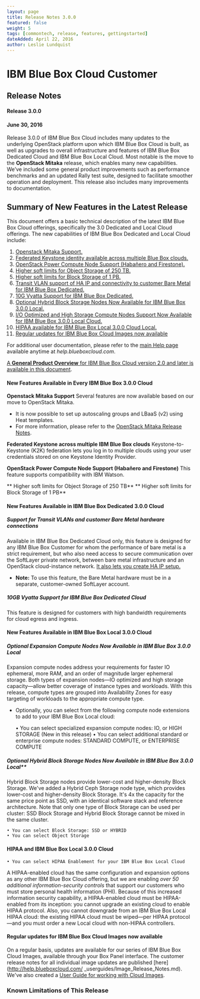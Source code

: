 ```yaml
---
layout: page
title: Release Notes 3.0.0
featured: false
weight: 5
tags: [commontech, release, features, gettingstarted]
dateAdded: April 22, 2016
author: Leslie Lundquist
---
```


# IBM Blue Box Cloud Customer

## Release Notes

#### Release 3.0.0
#### June 30, 2016

Release 3.0.0 of IBM Blue Box Cloud includes many updates to the underlying OpenStack platform upon which IBM Blue Box Cloud is built, as well as upgrades to overall infrastructure and features of IBM Blue Box Dedicated Cloud and IBM Blue Box Local Cloud. Most notable is the move to the **OpenStack Mitaka** release, which enables many new capabilities. We’ve included some general product improvements such as performance benchmarks and an updated Rally test suite, designed to facilitate smoother operation and deployment. This release also includes many improvements to documentation.

## Summary of New Features in the Latest Release

This document offers a basic technical description of the latest IBM Blue Box Cloud offerings, specifically the 3.0 Dedicated and Local Cloud offerings. The new capabilities of IBM Blue Box Dedicated and Local Cloud include:

1. [Openstack Mitaka Support.](http://ibm-blue-box-help.github.io/help-documentation/gettingstarted/commontech/release_notes_for_customers/#openstack-mitaka-support)
2. [Federated Keystone identity available across multiple Blue Box clouds.](http://ibm-blue-box-help.github.io/help-documentation/gettingstarted/commontech/release_notes_for_customers/#)
3. [OpenStack Power Compute Node Support (Habañero and Firestone).](http://ibm-blue-box-help.github.io/help-documentation/gettingstarted/commontech/release_notes_for_customers/#)
4. [Higher soft limits for Object Storage of 250 TB.](http://ibm-blue-box-help.github.io/help-documentation/gettingstarted/commontech/release_notes_for_customers/#)
5. [Higher soft limits for Block Storage of 1 PB.](http://ibm-blue-box-help.github.io/help-documentation/gettingstarted/commontech/release_notes_for_customers/#)
6. [Transit VLAN support of HA IP and connectivity to customer Bare Metal for IBM Blue Box Dedicated.](http://ibm-blue-box-help.github.io/help-documentation/gettingstarted/commontech/release_notes_for_customers/#)
7. [10G Vyatta Support for IBM Blue Box Dedicated.](http://ibm-blue-box-help.github.io/help-documentation/gettingstarted/commontech/release_notes_for_customers/#)
8. [Optional Hybrid Block Storage Nodes Now Available for IBM Blue Box 3.0.0 Local.](http://ibm-blue-box-help.github.io/help-documentation/gettingstarted/commontech/release_notes_for_customers/#)
9. [I/O Optimized and High Storage Compute Nodes Support Now Available for IBM Blue Box 3.0.0 Local Cloud.](http://ibm-blue-box-help.github.io/help-documentation/gettingstarted/commontech/release_notes_for_customers/#)
10. [HIPAA available for IBM Blue Box Local 3.0.0 Cloud Local.](http://ibm-blue-box-help.github.io/help-documentation/gettingstarted/commontech/release_notes_for_customers//#)
11. [Regular updates for IBM Blue Box Cloud Images now available]()

For additional user documentation, please refer to the [main Help page](http://ibm-blue-box-help.github.io/help-documentation/) available anytime at _help.blueboxcloud.com_.

[A **General Product Overview** for IBM Blue Box Cloud version 2.0 and later is available in this document](http://ibm-blue-box-help.github.io/help-documentation/gettingstarted/commontech/general_product_overview/).

#### New Features Available in Every IBM Blue Box 3.0.0 Cloud

**Openstack Mitaka Support**
Several features are now available based on our move to OpenStack Mitaka. 
 * It is now possible to set up autoscaling groups and LBaaS (v2) using Heat templates.
 * For more information, please refer to the [OpenStack Mitaka Release Notes](http://releases.openstack.org/mitaka/).

**Federated Keystone across multiple IBM Blue Box clouds**
Keystone-to-Keystone (K2K) federation lets you log in to multiple clouds using your user credentials stored on one Keystone Identity Provider.

**OpenStack Power Compute Node Support (Habañero and Firestone)**
This feature supports compatibility with IBM Watson.

** Higher soft limits for Object Storage of 250 TB**
** Higher soft limits for Block Storage of 1 PB**

#### New Features Available in IBM Blue Box Dedicated 3.0.0 Cloud
##### Support for Transit VLANs and customer Bare Metal hardware connections 
 Available in IBM Blue Box Dedicated Cloud only, this feature is designed for any IBM Blue Box Customer for whom the performance of bare metal is a strict requirement, but who also need access to secure communication over the SoftLayer private network, between bare metal infrastructure and an OpenStack cloud-instance network. [It also lets you create HA IP setup.](http://ibm-blue-box-help.github.io/help-documentation/neutron/configure-ha-ip/)

  * **Note:** To use this feature, the Bare Metal hardware must be in a separate, customer-owned SoftLayer account.

##### 10GB Vyatta Support for IBM Blue Box Dedicated Cloud
This feature is designed for customers with high bandwidth requirements for cloud egress and ingress. 

#### New Features Available in IBM Blue Box Local 3.0.0 Cloud
##### Optional Expansion Compute Nodes Now Available in IBM Blue Box 3.0.0 Local
Expansion compute nodes address your requirements for faster IO ephemeral, more RAM, and an order of magnitude larger ephemeral storage.  Both types of expansion nodes—IO optimized and high storage capacity—allow better coverage of instance types and workloads. With this release, compute types are grouped into Availability Zones for easy targeting of workloads to the appropriate compute type.

 * Optionally, you can select from the following compute node extensions to add to your IBM Blue Box Local cloud:

	• You can select specialized expansion compute nodes: IO, or HIGH STORAGE (New in this release)
	• You can select additional standard or enterprise compute nodes: STANDARD COMPUTE, or ENTERPRISE COMPUTE

##### Optional Hybrid Block Storage Nodes Now Available in IBM Blue Box 3.0.0 Local**
 Hybrid Block Storage nodes provide lower-cost and higher-density Block Storage. We've added a Hybrid Ceph Storage node type, which provides lower-cost and higher-density Block Storage. It's 4x the capacity for the same price point as SSD, with an identical software stack and reference architecture. Note that only one type of Block Storage can be used per cluster: SSD Block Storage and Hybrid Block Storage cannot be mixed in the same cluster. 

	• You can select Block Storage: SSD or HYBRID
	• You can select Object Storage 

#### HIPAA and IBM Blue Box Local 3.0.0 Cloud

	• You can select HIPAA Enablement for your IBM Blue Box Local Cloud

 A HIPAA-enabled cloud has the same configuration and expansion options as any other IBM Blue Box Cloud offering, but we are enabling _over 50 additional information-security controls_ that support our customers who must store personal health information (PHI). Because of this increased information security capability, a HIPAA-enabled cloud must be HIPAA-enabled from its inception: you cannot upgrade an existing cloud to enable HIPAA protocol. Also, you cannot downgrade from an IBM Blue Box Local HIPAA cloud: the existing HIPAA cloud must be wiped—per HIPAA protocol—and you must order a new Local cloud with non-HIPAA controllers.

#### Regular updates for IBM Blue Box Cloud Images now available
 
 On a regular basis, updates are available for our series of IBM Blue Box Cloud Images, available through your Box Panel interface. The customer release notes for all individual image updates are published [here](http://help.blueboxcloud.com/ _userguides/Image_Release_Notes.md). We've also created a [User Guide for working with Cloud Images](http://help.blueboxcloud.com/_userguides/Cloud_Images_Provided_by_IBM.md).

### Known Limitations of This Release

